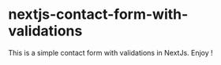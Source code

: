 # nextjs-contact-form-with-validations
This is a simple contact form with validations in NextJs.  Enjoy !
